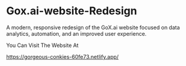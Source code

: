# Gox.ai-website-Redesign
A modern, responsive redesign of the GoX.ai website focused on data analytics, automation, and an improved user experience.


You Can Visit The Website At

https://gorgeous-conkies-60fe73.netlify.app/
